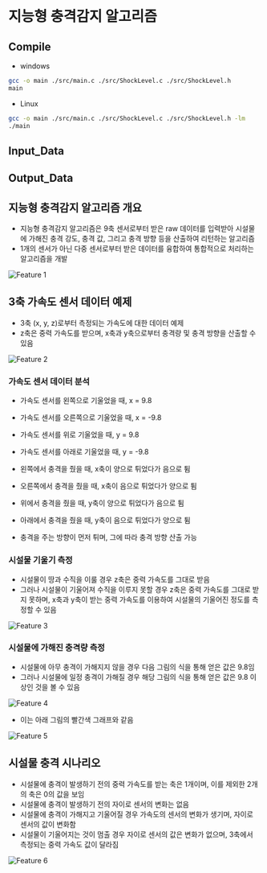 # 지능형 충격감지 알고리즘

## Compile

-   windows

```bash
gcc -o main ./src/main.c ./src/ShockLevel.c ./src/ShockLevel.h
main
```

-   Linux

```bash
gcc -o main ./src/main.c ./src/ShockLevel.c ./src/ShockLevel.h -lm
./main
```

## Input_Data

## Output_Data

## 지능형 충격감지 알고리즘 개요

-   지능형 충격감지 알고리즘은 9축 센서로부터 받은 raw 데이터를 입력받아 시설물에 가해진 충격 강도, 충격 값, 그리고 충격 방향 등을 산출하여 리턴하는 알고리즘
-   1개의 센서가 아닌 다중 센서로부터 받은 데이터를 융합하여 통합적으로 처리하는 알고리즘을 개발

![Feature 1](https://kihyeon-hong.github.io/Collection_of_repository_images/ShockLevel_test_code/feature1.jpg)

## 3축 가속도 센서 데이터 예제

-   3축 (x, y, z)로부터 측정되는 가속도에 대한 데이터 예제
-   z축은 중력 가속도를 받으며, x축과 y축으로부터 충격량 및 충격 방향을 산출할 수 있음

![Feature 2](https://kihyeon-hong.github.io/Collection_of_repository_images/ShockLevel_test_code/feature2.jpg)

### 가속도 센서 데이터 분석

-   가속도 센서를 왼쪽으로 기울었을 때, x = 9.8
-   가속도 센서를 오른쪽으로 기울었을 때, x = -9.8
-   가속도 센서를 위로 기울었을 때, y = 9.8
-   가속도 센서를 아래로 기울었을 때, y = -9.8

-   왼쪽에서 충격을 줬을 때, x축이 양으로 튀었다가 음으로 튐
-   오른쪽에서 충격을 줬을 때, x축이 음으로 튀었다가 양으로 튐
-   위에서 충격을 줬을 때, y축이 양으로 튀었다가 음으로 튐
-   아래에서 충격을 줬을 때, y축이 음으로 튀었다가 양으로 튐

-   충격을 주는 방향이 먼저 튀며, 그에 따라 충격 방향 산출 가능

### 시설물 기울기 측정

-   시설물이 땅과 수직을 이룰 경우 z축은 중력 가속도를 그대로 받음
-   그러나 시설물이 기울어져 수직을 이루지 못할 경우 z축은 중력 가속도를 그대로 받지 못하며, x축과 y축이 받는 중력 가속도를 이용하여 시설물의 기울어진 정도를 측정할 수 있음

![Feature 3](https://kihyeon-hong.github.io/Collection_of_repository_images/ShockLevel_test_code/feature3.jpg)

### 시설물에 가해진 충격량 측정

-   시설물에 아무 충격이 가해지지 않을 경우 다음 그림의 식을 통해 얻은 값은 9.8임
-   그러나 시설물에 일정 충격이 가해질 경우 해당 그림의 식을 통해 얻은 값은 9.8 이상인 것을 볼 수 있음

![Feature 4](https://kihyeon-hong.github.io/Collection_of_repository_images/ShockLevel_test_code/feature4.jpg)

-   이는 아래 그림의 빨간색 그래프와 같음

![Feature 5](https://kihyeon-hong.github.io/Collection_of_repository_images/ShockLevel_test_code/feature5.jpg)

## 시설물 충격 시나리오

-   시설물에 충격이 발생하기 전의 중력 가속도를 받는 축은 1개이며, 이를 제외한 2개의 축은 0의 값을 보임
-   시설물에 충격이 발생하기 전의 자이로 센서의 변화는 없음
-   시설물에 충격이 가해지고 기울어질 경우 가속도의 센서의 변화가 생기며, 자이로 센서의 값이 변화함
-   시설물이 기울어지는 것이 멈출 경우 자이로 센서의 값은 변화가 없으며, 3축에서 측정되는 중력 가속도 값이 달라짐

![Feature 6](https://kihyeon-hong.github.io/Collection_of_repository_images/ShockLevel_test_code/feature6.jpg)
